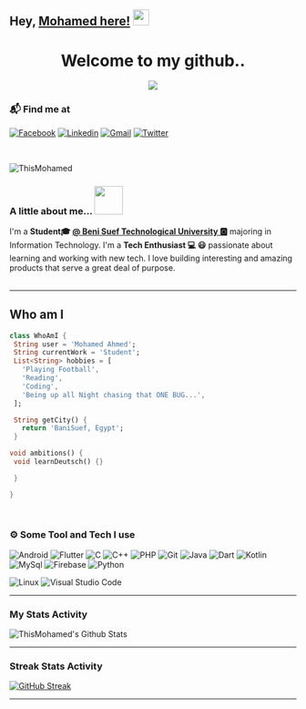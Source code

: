 ## Hey, [Mohamed here!](https://www.linkedin.com/in/m77md/)  <img src="https://media.giphy.com/media/hvRJCLFzcasrR4ia7z/giphy.gif" width="28px" height="28px">

<h1 align="center">Welcome to my github..</h1> 
<p align="center">
  <a href="https://github.com/DenverCoder1/readme-typing-svg"><img src="https://readme-typing-svg.herokuapp.com/?lines=Mobile%20Application%20Developer;Always%20learning%20new%20things&font=Fira%20Code&center=true&width=440&height=45&color=f75c7e&vCenter=true&size=22"></a>
</p> 

### 📬 Find me at
[![Facebook](https://img.shields.io/badge/-Facebook-blue?style=flat&logo=Facebook&logoColor=white)](https://www.facebook.com/loka7med/)
[![Linkedin](https://img.shields.io/badge/-LinkedIn-blue?style=flat&logo=Linkedin&logoColor=white)](https://www.linkedin.com/in/m77md/)
[![Gmail](https://img.shields.io/badge/-Gmail-c14438?style=flat&logo=Gmail&logoColor=white)](mailto:m77md.107@gmail.com)
[![Twitter](https://img.shields.io/badge/-Twitter-blue?style=flat&logo=Twitter&logoColor=white)](https://twitter.com/M777md74)

</br>
<p align="left"> <img src="https://komarev.com/ghpvc/?username=ThisMohamed" alt="ThisMohamed" /> </p>

### A little about me...  <img src="https://media.giphy.com/media/VgCDAzcKvsR6OM0uWg/giphy.gif" width="50"> 
I'm a **Student🎓 [@ Beni Suef Technological University 🅾️](https://btu.edu.eg/)** majoring in Information Technology. I'm a **Tech Enthusiast 💻 😃** passionate about learning and working with new tech. I love building interesting and amazing products that serve a great deal of purpose. <br/><br/>


---
## Who am I
 ```dart
 class WhoAmI {
  String user = 'Mohamed Ahmed';
  String currentWork = 'Student';
  List<String> hobbies = [
    'Playing Football',
    'Reading',
    'Coding',
    'Being up all Night chasing that ONE BUG...',
  ];

  String getCity() {
    return 'BaniSuef, Egypt';
  }

 void ambitions() {
  void learnDeutsch() {}

  }

}
	
	
 ```
### ⚙️ Some Tool and Tech I use
![Android](https://img.shields.io/badge/Android-3DDC84?logo=android&logoColor=white&style=for-the-badge)
![Flutter](https://img.shields.io/badge/Flutter-3178C6?logo=flutter&logoColor=white&style=for-the-badge)
![C](https://img.shields.io/badge/C-A8B9CC?logo=c&logoColor=white&style=for-the-badge)
![C++](https://img.shields.io/badge/C++-00599C?logo=cplusplus&logoColor=white&style=for-the-badge)
![PHP](https://img.shields.io/badge/Php-3776AB?logo=php&logoColor=white&style=for-the-badge)
![Git](https://img.shields.io/badge/Git-3776AB?logo=git&color=black&logoColor=F03C2E&style=for-the-badge)
![Java](https://img.shields.io/badge/java-F8981D?logo=java&logoColor=white&style=for-the-badge)
![Dart](https://img.shields.io/badge/dart-F8981D?logo=dart&color=42A5F5&logoColor=white&style=for-the-badge)
![Kotlin](https://img.shields.io/badge/Kotlin-7F52FF?logo=kotlin&logoColor=white&style=for-the-badge)
![MySql](https://img.shields.io/badge/MySQL-00599C?logo=mysql&color=03526F&logoColor=white&style=for-the-badge)
![Firebase](https://img.shields.io/badge/Firebase-7F52FF?logo=firebase&logoColor=FCCA3F&color=3E4247&style=for-the-badge)
![Python](https://img.shields.io/badge/Python-3776AB?logo=python&logoColor=white&style=for-the-badge)

![Linux](https://img.shields.io/badge/Linux-FCC624?logo=Linux&logoColor=black&style=for-the-badge)
![Visual Studio Code](https://img.shields.io/badge/VSCode-007ACC?logo=visualstudiocode&logoColor=white&style=for-the-badge)


---
### My Stats Activity
<img align="center" src="https://github-readme-stats.vercel.app/api?username=ThisMohamed&include_all_commits=true&count_private=true&show_icons=true&line_height=20&title_color=23A9F2&icon_color=151515&text_color=151515&bg_color=FFFFFF" alt="ThisMohamed's Github Stats" /></a>

---

### Streak Stats Activity
[![GitHub Streak](http://github-readme-streak-stats.herokuapp.com?user=ThisMohamed&theme=default&text&date_format=M%20j%5B%2C%20Y%5D)](https://git.io/streak-stats)

---
